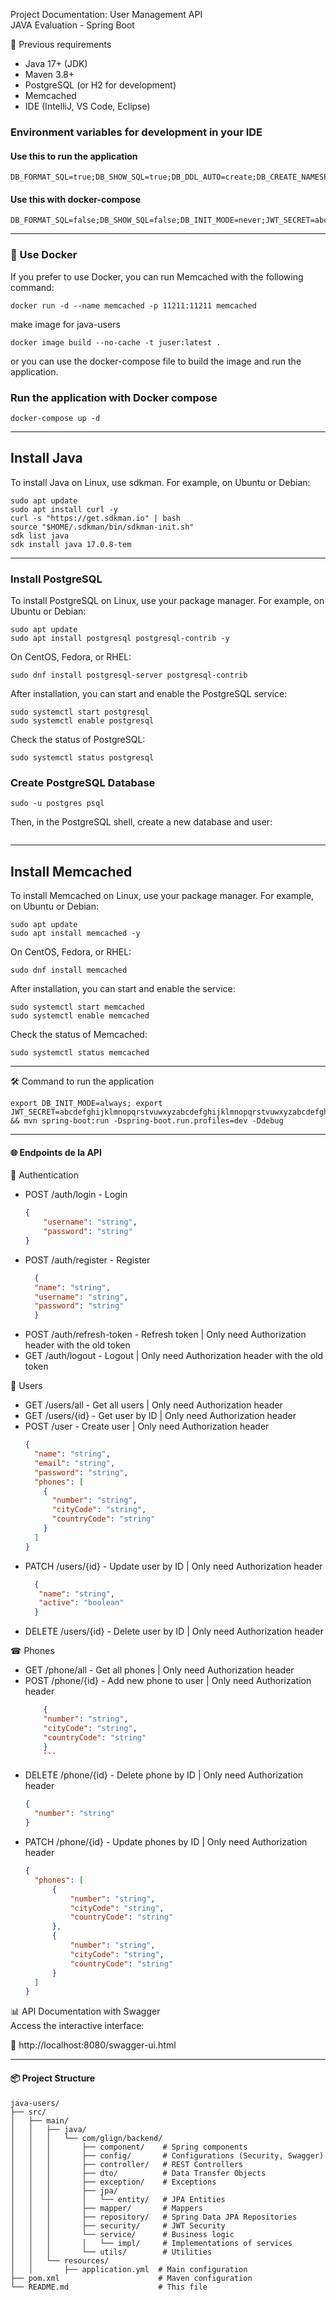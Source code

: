 Project Documentation: User Management API  
JAVA Evaluation - Spring Boot

📌 Previous requirements
- Java 17+ (JDK)
- Maven 3.8+
- PostgreSQL (or H2 for development)
- Memcached
- IDE (IntelliJ, VS Code, Eclipse)

### Environment variables for development in your IDE

#### Use this to run the application

```shell
DB_FORMAT_SQL=true;DB_SHOW_SQL=true;DB_DDL_AUTO=create;DB_CREATE_NAMESPACES=true;JWT_SECRET=abcdefghijklmnopqrstvuwxyzabcdefghijklmnopqrstvuwxyzabcdefghijklmnopqrstvuwxyz;DB_INIT_MODE=always;H2_CONSOLE_ENABLED=true
```

#### Use this with docker-compose

```shell
DB_FORMAT_SQL=false;DB_SHOW_SQL=false;DB_INIT_MODE=never;JWT_SECRET=abcdefghijklmnopqrstvuwxyzabcdefghijklmnopqrstvuwxyzabcdefghijklmnopqrstvuwxyz;DB_PLATFORM=postgres;DB_URL=jdbc:postgresql://localhost:5432/userdb;DB_DRIVER_CLASS_NAME=org.postgresql.Driver;DB_USERNAME=postgres;DB_PASSWORD=postgres;DB_DIALECT=org.hibernate.dialect.PostgreSQLDialect;MEMCACHED_HOST=localhost;MEMCACHED_PORT:11211;APP_PROFILE=prod
```

---

### 🐳 Use Docker

If you prefer to use Docker, you can run Memcached with the following command:

```shell
docker run -d --name memcached -p 11211:11211 memcached
```

make image for java-users

```shell
docker image build --no-cache -t juser:latest .
```

or you can use the docker-compose file to build the image and run the application.

### Run the application with Docker compose

```shell
docker-compose up -d
```
---

## Install Java
To install Java on Linux, use sdkman. For example, on Ubuntu or Debian:

```shell
sudo apt update
sudo apt install curl -y
curl -s "https://get.sdkman.io" | bash
source "$HOME/.sdkman/bin/sdkman-init.sh"
sdk list java
sdk install java 17.0.8-tem
```

---

### Install PostgreSQL
To install PostgreSQL on Linux, use your package manager. For example, on Ubuntu or Debian:

```shell
sudo apt update
sudo apt install postgresql postgresql-contrib -y
```

On CentOS, Fedora, or RHEL:

```shell
sudo dnf install postgresql-server postgresql-contrib
```

After installation, you can start and enable the PostgreSQL service:

```shell
sudo systemctl start postgresql
sudo systemctl enable postgresql
```
Check the status of PostgreSQL:

```shell
sudo systemctl status postgresql
```

### Create PostgreSQL Database

```shell
sudo -u postgres psql
```

Then, in the PostgreSQL shell, create a new database and user:
```sql
```

---
## Install Memcached
To install Memcached on Linux, use your package manager. For example, on Ubuntu or Debian:

```shell
sudo apt update
sudo apt install memcached -y
```

On CentOS, Fedora, or RHEL:
```shell
sudo dnf install memcached
```

After installation, you can start and enable the service:
```shell
sudo systemctl start memcached
sudo systemctl enable memcached
```

Check the status of Memcached:
```shell
sudo systemctl status memcached
```

---

🛠️ Command to run the application

```shell
export DB_INIT_MODE=always; export JWT_SECRET=abcdefghijklmnopqrstvuwxyzabcdefghijklmnopqrstvuwxyzabcdefghijklmnopqrstvuwxyz && mvn spring-boot:run -Dspring-boot.run.profiles=dev -Ddebug
```
---

#### 🌐 Endpoints de la API

🔐 Authentication

- POST /auth/login - Login
  ```json
  {
      "username": "string",
      "password": "string"
  }
  ```
- POST /auth/register - Register
  ```json
    {
    "name": "string",
    "username": "string",
    "password": "string"
    }
  ```
- POST /auth/refresh-token - Refresh token | Only need Authorization header with the old token
- GET /auth/logout - Logout | Only need Authorization header with the old token

🧔 Users

- GET /users/all - Get all users | Only need Authorization header
- GET /users/{id} - Get user by ID | Only need Authorization header
- POST /user - Create user | Only need Authorization header
    ```json
    {
      "name": "string",
      "email": "string",
      "password": "string",
      "phones": [
        {
          "number": "string",
          "cityCode": "string",
          "countryCode": "string"
        }
      ]
    }
    ```
- PATCH /users/{id} - Update user by ID | Only need Authorization header
  ```json
    {
     "name": "string",
     "active": "boolean"
    }
    ```
- DELETE /users/{id} - Delete user by ID | Only need Authorization header

☎ Phones
- GET /phone/all - Get all phones | Only need Authorization header
- POST /phone/{id} - Add new phone to user | Only need Authorization header
    ```json
        {
        "number": "string",
        "cityCode": "string",
        "countryCode": "string"
        }
        ```
- DELETE /phone/{id} - Delete phone by ID | Only need Authorization header
  ```json
  {
    "number": "string"
  }
  ```
- PATCH /phone/{id} - Update phones by ID | Only need Authorization header
  ```json
  {
    "phones": [
        {
            "number": "string",
            "cityCode": "string",
            "countryCode": "string"
        },
        {
            "number": "string",
            "cityCode": "string",
            "countryCode": "string"
        }
    ]
  }
  ```

📊 API Documentation with Swagger  
Access the interactive interface:

🔗 http://localhost:8080/swagger-ui.html

---

#### 📦 Project Structure

```
java-users/
├── src/
│   ├── main/
│   │   ├── java/
│   │   │   └── com/glign/backend/
│   │   │       ├── component/    # Spring components
│   │   │       ├── config/       # Configurations (Security, Swagger)
│   │   │       ├── controller/   # REST Controllers
│   │   │       ├── dto/          # Data Transfer Objects
│   │   │       ├── exception/    # Exceptions
│   │   │       ├── jpa/          
│   │   │       │   └── entity/   # JPA Entities
│   │   │       ├── mapper/       # Mappers
│   │   │       ├── repository/   # Spring Data JPA Repositories
│   │   │       ├── security/     # JWT Security
│   │   │       └── service/      # Business logic
│   │   │       │   └── impl/     # Implementations of services
│   │   │       └── utils/        # Utilities
│   │   └── resources/
│   │       ├── application.yml  # Main configuration
├── pom.xml                      # Maven configuration
└── README.md                    # This file
```